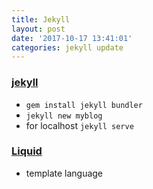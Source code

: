 ```yaml
---
title: Jekyll
layout: post
date: '2017-10-17 13:41:01'
categories: jekyll update
---
```


### [jekyll](http://jekyllrb.com/)
* `gem install jekyll bundler`
* `jekyll new myblog`
* for localhost `jekyll serve`

### [Liquid](https://shopify.github.io/liquid/)
* template language
